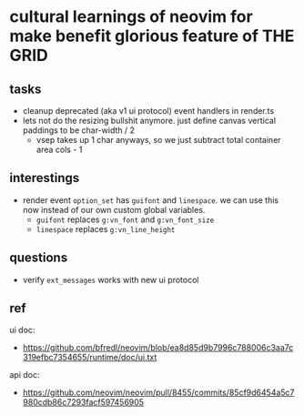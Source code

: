 # cultural learnings of neovim for make benefit glorious feature of THE GRID

## tasks
- cleanup deprecated (aka v1 ui protocol) event handlers in render.ts
- lets not do the resizing bullshit anymore. just define canvas vertical
  paddings to be char-width / 2
  - vsep takes up 1 char anyways, so we just subtract total container area cols - 1

## interestings
- render event `option_set` has `guifont` and `linespace`. we can use this now instead of our own custom global variables.
  - `guifont` replaces `g:vn_font` and `g:vn_font_size`
  - `linespace` replaces `g:vn_line_height`

## questions
- verify `ext_messages` works with new ui protocol

## ref
ui doc:

- https://github.com/bfredl/neovim/blob/ea8d85d9b7996c788006c3aa7c319efbc7354655/runtime/doc/ui.txt

api doc:

- https://github.com/neovim/neovim/pull/8455/commits/85cf9d6454a5c7980cdb86c7293facf597456905
